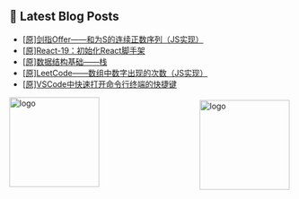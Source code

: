 ## 📕 Latest Blog Posts

<!-- BLOG-POST-LIST:START -->
- [[原]剑指Offer——和为S的连续正数序列（JS实现）](https://blog.csdn.net/sinat_41696687/article/details/115278463)
- [[原]React-19：初始化React脚手架](https://blog.csdn.net/sinat_41696687/article/details/115251557)
- [[原]数据结构基础——栈](https://blog.csdn.net/sinat_41696687/article/details/115264643)
- [[原]LeetCode——数组中数字出现的次数（JS实现）](https://blog.csdn.net/sinat_41696687/article/details/115261191)
- [[原]VSCode中快速打开命令行终端的快捷键](https://blog.csdn.net/sinat_41696687/article/details/115251983)
<!-- BLOG-POST-LIST:END -->
<img src="https://github-readme-stats.vercel.app/api?username=qq1120637483&show_icons=true" alt="logo" height="160" align="right" style="margin: 5px; margin-bottom: 20px;" />

<img src="https://github-profile-trophy.vercel.app/?username=qq1120637483&theme=flat&column=7" alt="logo" height="160" align="center" style="margin: auto; margin-bottom: 20px;" />


<!--
**qq1120637483/qq1120637483** is a ✨ _special_ ✨ repository because its `README.md` (this file) appears on your GitHub profile.

Here are some ideas to get you started:

- 🔭 I’m currently working on ...
- 🌱 I’m currently learning ...
- 👯 I’m looking to collaborate on ...
- 🤔 I’m looking for help with ...
- 💬 Ask me about ...
- 📫 How to reach me: ...
- 😄 Pronouns: ...
- ⚡ Fun fact: ...
-->
